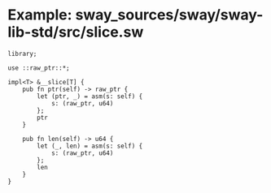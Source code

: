 # Example: sway_sources/sway/sway-lib-std/src/slice.sw

```sway
library;

use ::raw_ptr::*;

impl<T> &__slice[T] {
    pub fn ptr(self) -> raw_ptr {
        let (ptr, _) = asm(s: self) {
            s: (raw_ptr, u64)
        };
        ptr
    }

    pub fn len(self) -> u64 {
        let (_, len) = asm(s: self) {
            s: (raw_ptr, u64)
        };
        len
    }
}

```
